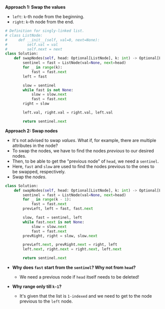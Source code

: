 **Approach 1: Swap the values**

* `left`: `k`-th node from the beginning.
* `right`: `k`-th node from the end.
```py
# Definition for singly-linked list.
# class ListNode:
#     def __init__(self, val=0, next=None):
#         self.val = val
#         self.next = next
class Solution:
    def swapNodes(self, head: Optional[ListNode], k: int) -> Optional[ListNode]:
        sentinel = fast = ListNode(val=None, next=head)
        for _ in range(k):
            fast = fast.next
        left = fast

        slow = sentinel
        while fast is not None:
            slow = slow.next
            fast = fast.next
        right = slow

        left.val, right.val = right.val, left.val

        return sentinel.next
```

**Approach 2: Swap nodes**

* It's not advised to swap *values*. What if, for example, there are multiple attributes in the node?
* To swap the nodes, we have to find the nodes *previous* to our desired nodes.
* Then, to be able to get the "previous node" of `head`, we need a `sentinel`.
* Here, `fast` and `slow` are used to find the nodes previous to the ones to be swapped, respectively.
* Swap the *nodes*.
```py
class Solution:
    def swapNodes(self, head: Optional[ListNode], k: int) -> Optional[ListNode]:
        sentinel = fast = ListNode(val=None, next=head)
        for _ in range(k - 1):
            fast = fast.next
        prevLeft, left = fast, fast.next

        slow, fast = sentinel, left
        while fast.next is not None:
            slow = slow.next
            fast = fast.next
        prevRight, right = slow, slow.next

        prevLeft.next, prevRight.next = right, left
        left.next, right.next = right.next, left.next

        return sentinel.next
```

* **Why does `fast` start from the `sentinel`? Why not from `head`?**
    * We need a previous node if `head` itself needs to be deleted!

* **Why range only till `k-1`?**
    * It's given that the list is `1-indexed` and we need to get to the node previous to the `left` node.
